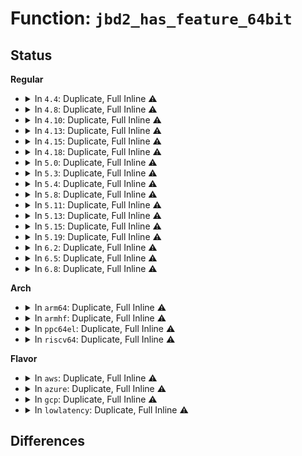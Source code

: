 # Function: <code>jbd2_has_feature_64bit</code>

## Status
<b>Regular</b>
<ul>
<li>
<details>
<summary>In <code>4.4</code>: Duplicate, Full Inline ⚠️</summary>

**Collision:** Static Duplication

**Inline:** Full

**Transformation:** False

**Instances:**

```
In fs/jbd2/commit.c (ffffffff812ea4b3)
Location: include/linux/jbd2.h:1098
Inline: True
Inline callers:
  - fs/jbd2/commit.c:jbd2_journal_commit_transaction
```
```
In fs/jbd2/recovery.c (ffffffff812ebe50)
Location: include/linux/jbd2.h:1098
Inline: True
Inline callers:
  - fs/jbd2/recovery.c:do_one_pass
  - fs/jbd2/recovery.c:do_one_pass
```
```
In fs/jbd2/revoke.c (ffffffff812edccf)
Location: include/linux/jbd2.h:1098
Inline: True
Inline callers:
  - fs/jbd2/revoke.c:jbd2_journal_write_revoke_records
  - fs/jbd2/revoke.c:jbd2_journal_write_revoke_records
```
```
In fs/jbd2/journal.c (0)
Location: include/linux/jbd2.h:1098
Inline: True
```
</details>
</li>
<li>
<details>
<summary>In <code>4.8</code>: Duplicate, Full Inline ⚠️</summary>

**Collision:** Static Duplication

**Inline:** Full

**Transformation:** False

**Instances:**

```
In fs/jbd2/commit.c (ffffffff8131806a)
Location: include/linux/jbd2.h:1113
Inline: True
Inline callers:
  - fs/jbd2/commit.c:jbd2_journal_commit_transaction
```
```
In fs/jbd2/recovery.c (ffffffff81319947)
Location: include/linux/jbd2.h:1113
Inline: True
Inline callers:
  - fs/jbd2/recovery.c:do_one_pass
  - fs/jbd2/recovery.c:do_one_pass
```
```
In fs/jbd2/revoke.c (ffffffff8131b619)
Location: include/linux/jbd2.h:1113
Inline: True
Inline callers:
  - fs/jbd2/revoke.c:jbd2_journal_write_revoke_records
  - fs/jbd2/revoke.c:jbd2_journal_write_revoke_records
```
```
In fs/jbd2/journal.c (0)
Location: include/linux/jbd2.h:1113
Inline: True
```
</details>
</li>
<li>
<details>
<summary>In <code>4.10</code>: Duplicate, Full Inline ⚠️</summary>

**Collision:** Static Duplication

**Inline:** Full

**Transformation:** False

**Instances:**

```
In fs/jbd2/commit.c (ffffffff8132e054)
Location: include/linux/jbd2.h:1113
Inline: True
Inline callers:
  - fs/jbd2/commit.c:jbd2_journal_commit_transaction
```
```
In fs/jbd2/recovery.c (ffffffff8132f937)
Location: include/linux/jbd2.h:1113
Inline: True
Inline callers:
  - fs/jbd2/recovery.c:do_one_pass
  - fs/jbd2/recovery.c:do_one_pass
```
```
In fs/jbd2/revoke.c (ffffffff81331609)
Location: include/linux/jbd2.h:1113
Inline: True
Inline callers:
  - fs/jbd2/revoke.c:jbd2_journal_write_revoke_records
  - fs/jbd2/revoke.c:jbd2_journal_write_revoke_records
```
```
In fs/jbd2/journal.c (0)
Location: include/linux/jbd2.h:1113
Inline: True
```
</details>
</li>
<li>
<details>
<summary>In <code>4.13</code>: Duplicate, Full Inline ⚠️</summary>

**Collision:** Static Duplication

**Inline:** Full

**Transformation:** False

**Instances:**

```
In fs/jbd2/commit.c (ffffffff81343197)
Location: include/linux/jbd2.h:1115
Inline: True
Inline callers:
  - fs/jbd2/commit.c:jbd2_journal_commit_transaction
```
```
In fs/jbd2/recovery.c (ffffffff8134467f)
Location: include/linux/jbd2.h:1115
Inline: True
Inline callers:
  - fs/jbd2/recovery.c:do_one_pass
  - fs/jbd2/recovery.c:do_one_pass
```
```
In fs/jbd2/revoke.c (ffffffff81346573)
Location: include/linux/jbd2.h:1115
Inline: True
Inline callers:
  - fs/jbd2/revoke.c:jbd2_journal_write_revoke_records
  - fs/jbd2/revoke.c:jbd2_journal_write_revoke_records
```
```
In fs/jbd2/journal.c (0)
Location: include/linux/jbd2.h:1115
Inline: True
```
</details>
</li>
<li>
<details>
<summary>In <code>4.15</code>: Duplicate, Full Inline ⚠️</summary>

**Collision:** Static Duplication

**Inline:** Full

**Transformation:** False

**Instances:**

```
In fs/jbd2/commit.c (ffffffff813677cf)
Location: include/linux/jbd2.h:1220
Inline: True
Inline callers:
  - fs/jbd2/commit.c:jbd2_journal_commit_transaction
```
```
In fs/jbd2/recovery.c (ffffffff81368d1f)
Location: include/linux/jbd2.h:1220
Inline: True
Inline callers:
  - fs/jbd2/recovery.c:do_one_pass
  - fs/jbd2/recovery.c:do_one_pass
```
```
In fs/jbd2/revoke.c (ffffffff8136ac03)
Location: include/linux/jbd2.h:1220
Inline: True
Inline callers:
  - fs/jbd2/revoke.c:jbd2_journal_write_revoke_records
  - fs/jbd2/revoke.c:jbd2_journal_write_revoke_records
```
```
In fs/jbd2/journal.c (0)
Location: include/linux/jbd2.h:1220
Inline: True
```
</details>
</li>
<li>
<details>
<summary>In <code>4.18</code>: Duplicate, Full Inline ⚠️</summary>

**Collision:** Static Duplication

**Inline:** Full

**Transformation:** False

**Instances:**

```
In fs/jbd2/commit.c (ffffffff81395ee3)
Location: include/linux/jbd2.h:1220
Inline: True
Inline callers:
  - fs/jbd2/commit.c:jbd2_journal_commit_transaction
```
```
In fs/jbd2/recovery.c (ffffffff81397946)
Location: include/linux/jbd2.h:1220
Inline: True
Inline callers:
  - fs/jbd2/recovery.c:do_one_pass
  - fs/jbd2/recovery.c:do_one_pass
```
```
In fs/jbd2/revoke.c (ffffffff813992d0)
Location: include/linux/jbd2.h:1220
Inline: True
Inline callers:
  - fs/jbd2/revoke.c:jbd2_journal_write_revoke_records
  - fs/jbd2/revoke.c:jbd2_journal_write_revoke_records
```
```
In fs/jbd2/journal.c (0)
Location: include/linux/jbd2.h:1220
Inline: True
```
</details>
</li>
<li>
<details>
<summary>In <code>5.0</code>: Duplicate, Full Inline ⚠️</summary>

**Collision:** Static Duplication

**Inline:** Full

**Transformation:** False

**Instances:**

```
In fs/jbd2/commit.c (ffffffff813aec39)
Location: include/linux/jbd2.h:1221
Inline: True
Inline callers:
  - fs/jbd2/commit.c:jbd2_journal_commit_transaction
```
```
In fs/jbd2/recovery.c (ffffffff813b0279)
Location: include/linux/jbd2.h:1221
Inline: True
Inline callers:
  - fs/jbd2/recovery.c:do_one_pass
  - fs/jbd2/recovery.c:do_one_pass
```
```
In fs/jbd2/revoke.c (ffffffff813b2040)
Location: include/linux/jbd2.h:1221
Inline: True
Inline callers:
  - fs/jbd2/revoke.c:jbd2_journal_write_revoke_records
  - fs/jbd2/revoke.c:jbd2_journal_write_revoke_records
```
```
In fs/jbd2/journal.c (0)
Location: include/linux/jbd2.h:1221
Inline: True
```
</details>
</li>
<li>
<details>
<summary>In <code>5.3</code>: Duplicate, Full Inline ⚠️</summary>

**Collision:** Static Duplication

**Inline:** Full

**Transformation:** False

**Instances:**

```
In fs/jbd2/commit.c (ffffffff813d9138)
Location: include/linux/jbd2.h:1234
Inline: True
Inline callers:
  - fs/jbd2/commit.c:jbd2_journal_commit_transaction
```
```
In fs/jbd2/recovery.c (ffffffff813dac5d)
Location: include/linux/jbd2.h:1234
Inline: True
Inline callers:
  - fs/jbd2/recovery.c:do_one_pass
  - fs/jbd2/recovery.c:do_one_pass
```
```
In fs/jbd2/revoke.c (ffffffff813dc6a1)
Location: include/linux/jbd2.h:1234
Inline: True
Inline callers:
  - fs/jbd2/revoke.c:jbd2_journal_write_revoke_records
  - fs/jbd2/revoke.c:jbd2_journal_write_revoke_records
```
```
In fs/jbd2/journal.c (0)
Location: include/linux/jbd2.h:1234
Inline: True
```
</details>
</li>
<li>
<details>
<summary>In <code>5.4</code>: Duplicate, Full Inline ⚠️</summary>

**Collision:** Static Duplication

**Inline:** Full

**Transformation:** False

**Instances:**

```
In fs/jbd2/commit.c (ffffffff813f3131)
Location: include/linux/jbd2.h:1234
Inline: True
Inline callers:
  - fs/jbd2/commit.c:jbd2_journal_commit_transaction
```
```
In fs/jbd2/recovery.c (ffffffff813f4cad)
Location: include/linux/jbd2.h:1234
Inline: True
Inline callers:
  - fs/jbd2/recovery.c:do_one_pass
  - fs/jbd2/recovery.c:do_one_pass
```
```
In fs/jbd2/revoke.c (ffffffff813f66f1)
Location: include/linux/jbd2.h:1234
Inline: True
Inline callers:
  - fs/jbd2/revoke.c:jbd2_journal_write_revoke_records
  - fs/jbd2/revoke.c:jbd2_journal_write_revoke_records
```
```
In fs/jbd2/journal.c (0)
Location: include/linux/jbd2.h:1234
Inline: True
```
</details>
</li>
<li>
<details>
<summary>In <code>5.8</code>: Duplicate, Full Inline ⚠️</summary>

**Collision:** Static Duplication

**Inline:** Full

**Transformation:** False

**Instances:**

```
In fs/jbd2/commit.c (ffffffff81440762)
Location: include/linux/jbd2.h:1238
Inline: True
Inline callers:
  - fs/jbd2/commit.c:jbd2_journal_commit_transaction
```
```
In fs/jbd2/recovery.c (ffffffff81441b11)
Location: include/linux/jbd2.h:1238
Inline: True
Inline callers:
  - fs/jbd2/recovery.c:scan_revoke_records
  - fs/jbd2/recovery.c:do_one_pass
```
```
In fs/jbd2/revoke.c (ffffffff8144353e)
Location: include/linux/jbd2.h:1238
Inline: True
Inline callers:
  - fs/jbd2/revoke.c:write_one_revoke_record
  - fs/jbd2/revoke.c:write_one_revoke_record
```
```
In fs/jbd2/journal.c (ffffffff81446197)
Location: include/linux/jbd2.h:1238
Inline: True
Inline callers:
  - fs/jbd2/journal.c:journal_revoke_records_per_block
```
</details>
</li>
<li>
<details>
<summary>In <code>5.11</code>: Duplicate, Full Inline ⚠️</summary>

**Collision:** Static Duplication

**Inline:** Full

**Transformation:** False

**Instances:**

```
In fs/jbd2/commit.c (ffffffff8145c990)
Location: include/linux/jbd2.h:1344
Inline: True
Inline callers:
  - fs/jbd2/commit.c:jbd2_journal_commit_transaction
```
```
In fs/jbd2/recovery.c (ffffffff8145dd0c)
Location: include/linux/jbd2.h:1344
Inline: True
Inline callers:
  - fs/jbd2/recovery.c:scan_revoke_records
  - fs/jbd2/recovery.c:do_one_pass
```
```
In fs/jbd2/revoke.c (ffffffff8145f61e)
Location: include/linux/jbd2.h:1344
Inline: True
Inline callers:
  - fs/jbd2/revoke.c:write_one_revoke_record
  - fs/jbd2/revoke.c:write_one_revoke_record
```
```
In fs/jbd2/journal.c (ffffffff814624a7)
Location: include/linux/jbd2.h:1344
Inline: True
Inline callers:
  - fs/jbd2/journal.c:journal_revoke_records_per_block
```
</details>
</li>
<li>
<details>
<summary>In <code>5.13</code>: Duplicate, Full Inline ⚠️</summary>

**Collision:** Static Duplication

**Inline:** Full

**Transformation:** False

**Instances:**

```
In fs/jbd2/commit.c (ffffffff81462005)
Location: include/linux/jbd2.h:1353
Inline: True
Inline callers:
  - fs/jbd2/commit.c:jbd2_journal_commit_transaction
```
```
In fs/jbd2/recovery.c (ffffffff81463c8d)
Location: include/linux/jbd2.h:1353
Inline: True
Inline callers:
  - fs/jbd2/recovery.c:do_one_pass
  - fs/jbd2/recovery.c:do_one_pass
```
```
In fs/jbd2/revoke.c (ffffffff814654de)
Location: include/linux/jbd2.h:1353
Inline: True
Inline callers:
  - fs/jbd2/revoke.c:jbd2_journal_write_revoke_records
  - fs/jbd2/revoke.c:jbd2_journal_write_revoke_records
```
```
In fs/jbd2/journal.c (ffffffff81467b57)
Location: include/linux/jbd2.h:1353
Inline: True
Inline callers:
  - fs/jbd2/journal.c:journal_revoke_records_per_block
```
</details>
</li>
<li>
<details>
<summary>In <code>5.15</code>: Duplicate, Full Inline ⚠️</summary>

**Collision:** Static Duplication

**Inline:** Full

**Transformation:** False

**Instances:**

```
In fs/jbd2/commit.c (ffffffff814b74fb)
Location: include/linux/jbd2.h:1381
Inline: True
Inline callers:
  - fs/jbd2/commit.c:jbd2_journal_commit_transaction
```
```
In fs/jbd2/recovery.c (ffffffff814b924e)
Location: include/linux/jbd2.h:1381
Inline: True
Inline callers:
  - fs/jbd2/recovery.c:do_one_pass
  - fs/jbd2/recovery.c:do_one_pass
```
```
In fs/jbd2/revoke.c (ffffffff814bae5e)
Location: include/linux/jbd2.h:1381
Inline: True
Inline callers:
  - fs/jbd2/revoke.c:jbd2_journal_write_revoke_records
  - fs/jbd2/revoke.c:jbd2_journal_write_revoke_records
```
```
In fs/jbd2/journal.c (ffffffff814bdb97)
Location: include/linux/jbd2.h:1381
Inline: True
Inline callers:
  - fs/jbd2/journal.c:journal_revoke_records_per_block
```
</details>
</li>
<li>
<details>
<summary>In <code>5.19</code>: Duplicate, Full Inline ⚠️</summary>

**Collision:** Static Duplication

**Inline:** Full

**Transformation:** False

**Instances:**

```
In fs/jbd2/commit.c (ffffffff8154103d)
Location: include/linux/jbd2.h:1378
Inline: True
Inline callers:
  - fs/jbd2/commit.c:jbd2_journal_commit_transaction
```
```
In fs/jbd2/recovery.c (ffffffff81542e96)
Location: include/linux/jbd2.h:1378
Inline: True
Inline callers:
  - fs/jbd2/recovery.c:do_one_pass
  - fs/jbd2/recovery.c:do_one_pass
```
```
In fs/jbd2/revoke.c (ffffffff81544d30)
Location: include/linux/jbd2.h:1378
Inline: True
Inline callers:
  - fs/jbd2/revoke.c:jbd2_journal_write_revoke_records
  - fs/jbd2/revoke.c:jbd2_journal_write_revoke_records
```
```
In fs/jbd2/journal.c (ffffffff81549313)
Location: include/linux/jbd2.h:1378
Inline: True
Inline callers:
  - fs/jbd2/journal.c:journal_revoke_records_per_block
```
</details>
</li>
<li>
<details>
<summary>In <code>6.2</code>: Duplicate, Full Inline ⚠️</summary>

**Collision:** Static Duplication

**Inline:** Full

**Transformation:** False

**Instances:**

```
In fs/jbd2/commit.c (ffffffff815dfaeb)
Location: include/linux/jbd2.h:1377
Inline: True
Inline callers:
  - fs/jbd2/commit.c:jbd2_journal_commit_transaction
```
```
In fs/jbd2/recovery.c (ffffffff815e1c1b)
Location: include/linux/jbd2.h:1377
Inline: True
Inline callers:
  - fs/jbd2/recovery.c:do_one_pass
  - fs/jbd2/recovery.c:do_one_pass
```
```
In fs/jbd2/revoke.c (ffffffff815e3e70)
Location: include/linux/jbd2.h:1377
Inline: True
Inline callers:
  - fs/jbd2/revoke.c:jbd2_journal_write_revoke_records
  - fs/jbd2/revoke.c:jbd2_journal_write_revoke_records
```
```
In fs/jbd2/journal.c (ffffffff815e8d33)
Location: include/linux/jbd2.h:1377
Inline: True
Inline callers:
  - fs/jbd2/journal.c:journal_revoke_records_per_block
```
</details>
</li>
<li>
<details>
<summary>In <code>6.5</code>: Duplicate, Full Inline ⚠️</summary>

**Collision:** Static Duplication

**Inline:** Full

**Transformation:** False

**Instances:**

```
In fs/jbd2/commit.c (ffffffff816175bb)
Location: include/linux/jbd2.h:1376
Inline: True
Inline callers:
  - fs/jbd2/commit.c:jbd2_journal_commit_transaction
```
```
In fs/jbd2/recovery.c (ffffffff816195a3)
Location: include/linux/jbd2.h:1376
Inline: True
Inline callers:
  - fs/jbd2/recovery.c:do_one_pass
  - fs/jbd2/recovery.c:do_one_pass
```
```
In fs/jbd2/revoke.c (ffffffff8161b630)
Location: include/linux/jbd2.h:1376
Inline: True
Inline callers:
  - fs/jbd2/revoke.c:jbd2_journal_write_revoke_records
  - fs/jbd2/revoke.c:jbd2_journal_write_revoke_records
```
```
In fs/jbd2/journal.c (ffffffff81620a2a)
Location: include/linux/jbd2.h:1376
Inline: True
Inline callers:
  - fs/jbd2/journal.c:journal_revoke_records_per_block
```
</details>
</li>
<li>
<details>
<summary>In <code>6.8</code>: Duplicate, Full Inline ⚠️</summary>

**Collision:** Static Duplication

**Inline:** Full

**Transformation:** False

**Instances:**

```
In fs/jbd2/commit.c (ffffffff816503e5)
Location: include/linux/jbd2.h:1373
Inline: True
Inline callers:
  - fs/jbd2/commit.c:jbd2_journal_commit_transaction
```
```
In fs/jbd2/recovery.c (ffffffff816524f7)
Location: include/linux/jbd2.h:1373
Inline: True
Inline callers:
  - fs/jbd2/recovery.c:do_one_pass
  - fs/jbd2/recovery.c:do_one_pass
```
```
In fs/jbd2/revoke.c (ffffffff81654550)
Location: include/linux/jbd2.h:1373
Inline: True
Inline callers:
  - fs/jbd2/revoke.c:jbd2_journal_write_revoke_records
  - fs/jbd2/revoke.c:jbd2_journal_write_revoke_records
```
```
In fs/jbd2/journal.c (ffffffff8165966a)
Location: include/linux/jbd2.h:1373
Inline: True
Inline callers:
  - fs/jbd2/journal.c:journal_revoke_records_per_block
```
</details>
</li>
</ul>
<b>Arch</b>
<ul>
<li>
<details>
<summary>In <code>arm64</code>: Duplicate, Full Inline ⚠️</summary>

**Collision:** Static Duplication

**Inline:** Full

**Transformation:** False

**Instances:**

```
In fs/jbd2/commit.c (ffff8000104ce478)
Location: include/linux/jbd2.h:1234
Inline: True
Inline callers:
  - fs/jbd2/commit.c:jbd2_journal_commit_transaction
```
```
In fs/jbd2/recovery.c (ffff8000104d0674)
Location: include/linux/jbd2.h:1234
Inline: True
Inline callers:
  - fs/jbd2/recovery.c:do_one_pass
  - fs/jbd2/recovery.c:do_one_pass
```
```
In fs/jbd2/revoke.c (ffff8000104d293c)
Location: include/linux/jbd2.h:1234
Inline: True
Inline callers:
  - fs/jbd2/revoke.c:jbd2_journal_write_revoke_records
  - fs/jbd2/revoke.c:jbd2_journal_write_revoke_records
```
```
In fs/jbd2/journal.c (0)
Location: include/linux/jbd2.h:1234
Inline: True
```
</details>
</li>
<li>
<details>
<summary>In <code>armhf</code>: Duplicate, Full Inline ⚠️</summary>

**Collision:** Static Duplication

**Inline:** Full

**Transformation:** False

**Instances:**

```
In fs/jbd2/commit.c (c06911bc)
Location: include/linux/jbd2.h:1234
Inline: True
Inline callers:
  - fs/jbd2/commit.c:jbd2_journal_commit_transaction
```
```
In fs/jbd2/recovery.c (c06932b4)
Location: include/linux/jbd2.h:1234
Inline: True
Inline callers:
  - fs/jbd2/recovery.c:do_one_pass
  - fs/jbd2/recovery.c:do_one_pass
```
```
In fs/jbd2/revoke.c (c06950c4)
Location: include/linux/jbd2.h:1234
Inline: True
Inline callers:
  - fs/jbd2/revoke.c:jbd2_journal_write_revoke_records
  - fs/jbd2/revoke.c:jbd2_journal_write_revoke_records
```
```
In fs/jbd2/journal.c (c069a4a0)
Location: include/linux/jbd2.h:1234
Inline: True
Inline callers:
  - fs/jbd2/journal.c:journal_tag_bytes
```
</details>
</li>
<li>
<details>
<summary>In <code>ppc64el</code>: Duplicate, Full Inline ⚠️</summary>

**Collision:** Static Duplication

**Inline:** Full

**Transformation:** False

**Instances:**

```
In fs/jbd2/commit.c (c0000000006072a8)
Location: include/linux/jbd2.h:1234
Inline: True
Inline callers:
  - fs/jbd2/commit.c:jbd2_journal_commit_transaction
```
```
In fs/jbd2/recovery.c (c000000000609750)
Location: include/linux/jbd2.h:1234
Inline: True
Inline callers:
  - fs/jbd2/recovery.c:do_one_pass
  - fs/jbd2/recovery.c:do_one_pass
```
```
In fs/jbd2/revoke.c (c00000000060c190)
Location: include/linux/jbd2.h:1234
Inline: True
Inline callers:
  - fs/jbd2/revoke.c:jbd2_journal_write_revoke_records
  - fs/jbd2/revoke.c:jbd2_journal_write_revoke_records
```
```
In fs/jbd2/journal.c (c000000000613324)
Location: include/linux/jbd2.h:1234
Inline: True
Inline callers:
  - fs/jbd2/journal.c:journal_tag_bytes
```
</details>
</li>
<li>
<details>
<summary>In <code>riscv64</code>: Duplicate, Full Inline ⚠️</summary>

**Collision:** Static Duplication

**Inline:** Full

**Transformation:** False

**Instances:**

```
In fs/jbd2/commit.c (ffffffe00034634c)
Location: include/linux/jbd2.h:1234
Inline: True
Inline callers:
  - fs/jbd2/commit.c:jbd2_journal_commit_transaction
```
```
In fs/jbd2/recovery.c (ffffffe000347c60)
Location: include/linux/jbd2.h:1234
Inline: True
Inline callers:
  - fs/jbd2/recovery.c:do_one_pass
  - fs/jbd2/recovery.c:do_one_pass
```
```
In fs/jbd2/revoke.c (ffffffe000349896)
Location: include/linux/jbd2.h:1234
Inline: True
Inline callers:
  - fs/jbd2/revoke.c:jbd2_journal_write_revoke_records
  - fs/jbd2/revoke.c:jbd2_journal_write_revoke_records
```
```
In fs/jbd2/journal.c (ffffffe00034e06e)
Location: include/linux/jbd2.h:1234
Inline: True
Inline callers:
  - fs/jbd2/journal.c:journal_tag_bytes
```
</details>
</li>
</ul>
<b>Flavor</b>
<ul>
<li>
<details>
<summary>In <code>aws</code>: Duplicate, Full Inline ⚠️</summary>

**Collision:** Static Duplication

**Inline:** Full

**Transformation:** False

**Instances:**

```
In fs/jbd2/commit.c (ffffffff813eb711)
Location: include/linux/jbd2.h:1234
Inline: True
Inline callers:
  - fs/jbd2/commit.c:jbd2_journal_commit_transaction
```
```
In fs/jbd2/recovery.c (ffffffff813ed28d)
Location: include/linux/jbd2.h:1234
Inline: True
Inline callers:
  - fs/jbd2/recovery.c:do_one_pass
  - fs/jbd2/recovery.c:do_one_pass
```
```
In fs/jbd2/revoke.c (ffffffff813eecd1)
Location: include/linux/jbd2.h:1234
Inline: True
Inline callers:
  - fs/jbd2/revoke.c:jbd2_journal_write_revoke_records
  - fs/jbd2/revoke.c:jbd2_journal_write_revoke_records
```
```
In fs/jbd2/journal.c (0)
Location: include/linux/jbd2.h:1234
Inline: True
```
</details>
</li>
<li>
<details>
<summary>In <code>azure</code>: Duplicate, Full Inline ⚠️</summary>

**Collision:** Static Duplication

**Inline:** Full

**Transformation:** False

**Instances:**

```
In fs/jbd2/commit.c (ffffffff813dc191)
Location: include/linux/jbd2.h:1234
Inline: True
Inline callers:
  - fs/jbd2/commit.c:jbd2_journal_commit_transaction
```
```
In fs/jbd2/recovery.c (ffffffff813ddd0d)
Location: include/linux/jbd2.h:1234
Inline: True
Inline callers:
  - fs/jbd2/recovery.c:do_one_pass
  - fs/jbd2/recovery.c:do_one_pass
```
```
In fs/jbd2/revoke.c (ffffffff813df751)
Location: include/linux/jbd2.h:1234
Inline: True
Inline callers:
  - fs/jbd2/revoke.c:jbd2_journal_write_revoke_records
  - fs/jbd2/revoke.c:jbd2_journal_write_revoke_records
```
```
In fs/jbd2/journal.c (0)
Location: include/linux/jbd2.h:1234
Inline: True
```
</details>
</li>
<li>
<details>
<summary>In <code>gcp</code>: Duplicate, Full Inline ⚠️</summary>

**Collision:** Static Duplication

**Inline:** Full

**Transformation:** False

**Instances:**

```
In fs/jbd2/commit.c (ffffffff813e8a91)
Location: include/linux/jbd2.h:1234
Inline: True
Inline callers:
  - fs/jbd2/commit.c:jbd2_journal_commit_transaction
```
```
In fs/jbd2/recovery.c (ffffffff813ea60d)
Location: include/linux/jbd2.h:1234
Inline: True
Inline callers:
  - fs/jbd2/recovery.c:do_one_pass
  - fs/jbd2/recovery.c:do_one_pass
```
```
In fs/jbd2/revoke.c (ffffffff813ec051)
Location: include/linux/jbd2.h:1234
Inline: True
Inline callers:
  - fs/jbd2/revoke.c:jbd2_journal_write_revoke_records
  - fs/jbd2/revoke.c:jbd2_journal_write_revoke_records
```
```
In fs/jbd2/journal.c (0)
Location: include/linux/jbd2.h:1234
Inline: True
```
</details>
</li>
<li>
<details>
<summary>In <code>lowlatency</code>: Duplicate, Full Inline ⚠️</summary>

**Collision:** Static Duplication

**Inline:** Full

**Transformation:** False

**Instances:**

```
In fs/jbd2/commit.c (ffffffff813fe2e4)
Location: include/linux/jbd2.h:1234
Inline: True
Inline callers:
  - fs/jbd2/commit.c:jbd2_journal_commit_transaction
```
```
In fs/jbd2/recovery.c (ffffffff813fff65)
Location: include/linux/jbd2.h:1234
Inline: True
Inline callers:
  - fs/jbd2/recovery.c:do_one_pass
  - fs/jbd2/recovery.c:do_one_pass
```
```
In fs/jbd2/revoke.c (ffffffff814019f1)
Location: include/linux/jbd2.h:1234
Inline: True
Inline callers:
  - fs/jbd2/revoke.c:jbd2_journal_write_revoke_records
  - fs/jbd2/revoke.c:jbd2_journal_write_revoke_records
```
```
In fs/jbd2/journal.c (0)
Location: include/linux/jbd2.h:1234
Inline: True
```
</details>
</li>
</ul>

## Differences
